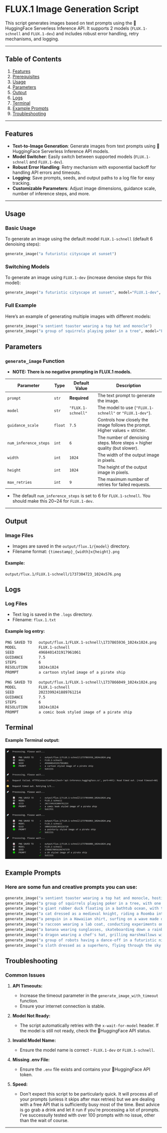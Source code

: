# FLUX.1 Image Generation Script

This script generates images based on text prompts using the 🤗HuggingFace Serverless Inference API. It supports 2 models (`FLUX.1-schnell` and `FLUX.1-dev`) and includes robust error handling, retry mechanisms, and logging.

---

## Table of Contents

1. [Features](#features)
2. [Prerequisites](#prerequisites)
3. [Usage](#usage)
4. [Parameters](#parameters)
5. [Output](#output)
6. [Logs](#logs)
7. [Terminal](#terminal)
8. [Example Prompts](#example-prompts)
9. [Troubleshooting](#troubleshooting)

---

## Features

- **Text-to-Image Generation**: Generate images from text prompts using 🤗HuggingFace Serverless Inference API models.
- **Model Switcher**: Easily switch between supported models (`FLUX.1-schnell` and `FLUX.1-dev`).
- **Robust Error Handling**: Retry mechanism with exponential backoff for handling API errors and timeouts.
- **Logging**: Save prompts, seeds, and output paths to a log file for easy tracking.
- **Customizable Parameters**: Adjust image dimensions, guidance scale, number of inference steps, and more.

---

## Usage

### Basic Usage

To generate an image using the default model `FLUX.1-schnell` (default 6 denoising steps):

```python
generate_image("a futuristic cityscape at sunset")
```

### Switching Models

To generate an image using `FLUX.1-dev` (increase denoise steps for this model):

```python
generate_image("a futuristic cityscape at sunset", model="FLUX.1-dev", num_inference_steps=24)
```

### Full Example

Here’s an example of generating multiple images with different models:

```python
generate_image("a sentient toaster wearing a top hat and monocle")
generate_image("a group of squirrels playing poker in a tree", model="FLUX.1-dev", num_inference_steps=24)
```

## Parameters

### `generate_image` Function
- **NOTE: There is no negative prompting in FLUX.1 models.**

| Parameter         | Type  | Default Value    | Description |
|------------------|------|----------------|-------------|
| `prompt`        | `str`  | **Required**    | The text prompt to generate the image. |
| `model`         | `str`  | `"FLUX.1-schnell"` | The model to use (`"FLUX.1-schnell"` or `"FLUX.1-dev"`). |
| `guidance_scale` | `float` | `7.5` | Controls how closely the image follows the prompt. Higher values = stricter. |
| `num_inference_steps` | `int` | `6` | The number of denoising steps. More steps = higher quality (but slower). |
| `width`         | `int`  | `1024` | The width of the output image in pixels. |
| `height`        | `int`  | `1024`  | The height of the output image in pixels. |
| `max_retries`   | `int`  | `9`    | The maximum number of retries for failed requests. |

- The default `num_inference_steps` is set to 6 for `FLUX.1-schnell`. You should make this 20~24 for `FLUX.1-dev`.

---

## Output

### Image Files

- Images are saved in the `output/flux.1/{model}` directory.
- Filename format: `{timestamp}_{width}x{height}.png`

#### Example:

```text
output/flux.1/FLUX.1-schnell/1737304723_1024x576.png
```

## Logs

### Log Files

- Text log is saved in the `.logs` directory.
- Filename: `flux.1.txt`

#### Example log entry:

```text
PNG SAVED TO   output/flux.1/FLUX.1-schnell\1737865936_1024x1024.png
MODEL          FLUX.1-schnell
SEED           4968401431917961061
GUIDANCE       7.5
STEPS          6
RESOLUTION     1024x1024
PROMPT         a cartoon styled image of a pirate ship

PNG SAVED TO   output/flux.1/FLUX.1-schnell\1737866049_1024x1024.png
MODEL          FLUX.1-schnell
SEED           2023399241889761214
GUIDANCE       7.5
STEPS          6
RESOLUTION     1024x1024
PROMPT         a comic book styled image of a pirate ship
```

## Terminal

#### Example Terminal output:

<img src=".assets/flux_terminal.PNG" alt="Terminal Example Screen" />

## Example Prompts

### Here are some fun and creative prompts you can use:

```python
generate_image("a sentient toaster wearing a top hat and monocle, hosting a tea party for other kitchen appliances")
generate_image("a group of squirrels playing poker in a tree, with one squirrel dramatically revealing a royal flush")
generate_image("a giant rubber duck floating in a bathtub ocean, with tiny sailboats sailing around it")
generate_image("a cat dressed as a medieval knight, riding a Roomba into battle against a horde of vacuum cleaners")
generate_image("a penguin in a Hawaiian shirt, surfing on a wave made of ice cubes in the middle of a desert")
generate_image("a raccoon wearing a lab coat, conducting experiments on a pile of glitter and marshmallows")
generate_image("a banana wearing sunglasses, skateboarding down a rainbow while being chased by a gang of jealous oranges")
generate_image("a dragon wearing a chef's hat, grilling marshmallows with its fire breath while unicorns watch in awe")
generate_image("a group of robots having a dance-off in a futuristic nightclub, with lasers and disco balls everywhere")
generate_image("a sloth dressed as a superhero, flying through the sky at the speed of 'meh' while eating a taco")
```

## Troubleshooting

### Common Issues

1. **API Timeouts:**

    - Increase the timeout parameter in the `generate_image_with_timeout` function.
    - Ensure your internet connection is stable.

2. **Model Not Ready:**

    - The script automatically retries with the `x-wait-for-model` header. If the model is still not ready, check the 🤗HuggingFace API status.

3. **Invalid Model Name:**

    - Ensure the model name is correct - `FLUX.1-dev` or `FLUX.1-schnell`.

4. **Missing .env File:**

    - Ensure the `.env` file exists and contains your 🤗HuggingFace API token.

5. **Speed:**

    - Don't expect this script to be particularly quick.  It will process all of your prompts (unless it skips after max retries) but we are dealing with a free API that is sufficiently busy most of the time.  Best advice is go grab a drink and let it run if you're processing a lot of prompts.  I've successully tested with over 100 prompts with no issue, other than the wait of course.

---
